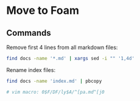Move to Foam
===

Commands
---

Remove first 4 lines from all markdown files:

```bash
find docs -name '*.md' | xargs sed -i "" '1,4d'
```

Rename index files:

```bash
find docs -name 'index.md' | pbcopy

# vim macro: 0$F/DF/ly$A/^[pa.md^[j0
```

